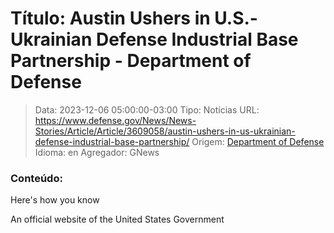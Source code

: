 # Título: Austin Ushers in U.S.-Ukrainian Defense Industrial Base Partnership - Department of Defense

>Data: 2023-12-06 05:00:00-03:00
>Tipo: Notícias
>URL: https://www.defense.gov/News/News-Stories/Article/Article/3609058/austin-ushers-in-us-ukrainian-defense-industrial-base-partnership/
>Origem: [Department of Defense](https://www.defense.gov)
>Idioma: en
>Agregador: GNews

### Conteúdo:

Here's how you know

An official website of the United States Government
